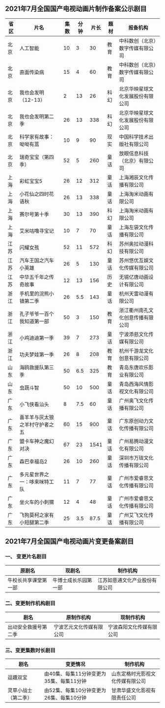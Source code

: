 ## 2021年7月全国国产电视动画片制作备案公示剧目
 省区 | 片名 | 集数 | 分钟 | 片长 | 题材 | 报备机构 
---|---|---|---|---|---|---
 北京 | 人工智能 | 10 | 3 | 30 | 教育 | 中科数创（北京）数字传媒有限公司 
 北京 | 直面传染病 | 15 | 4 | 60 | 教育 | 中科数创（北京）数字传媒有限公司 
 北京 | 我也会发明（12-13） | 2 | 13 | 26 | 科幻 | 北京华映星球文化发展股份有限公司 
 北京 | 我也会发明第二季 | 26 | 13 | 338 | 科幻 | 北京华映星球文化发展股份有限公司 
 北京 | 科学家有故事：呦呦有蒿 | 10 | 9 | 90 | 现实 | 中国科学技术出版社有限公司 
 北京 | 瑞奇宝宝（第四季） | 52 | 5 | 260 | 童话 | 放眼信息科技（北京）有限公司 
 上海 | 彩虹宝宝5 | 26 | 12 | 312 | 童话 | 上海湘辰文化传播有限公司 
 上海 | 小花仙之四时花语秋 | 26 | 13 | 338 | 童话 | 上海淘米动画有限公司 
 上海 | 赛尔号第十季 | 30 | 13 | 390 | 科幻 | 上海淘米动画有限公司 
 上海 | 艾米咕噜寻宝记 | 10 | 7 | 70 | 童话 | 上海左袋文化传播有限公司 
 江苏 | 闪耀女孩 | 52 | 11 | 572 | 科幻 | 苏州奥拉动漫科技有限公司 
 江苏 | 汽车王国之汽车小英雄 | 26 | 5 | 130 | 童话 | 苏州悠优互娱文化传媒有限公司 
 江苏 | 中华五千年之传奇故事 | 12 | 13 | 156 | 历史 | 无锡亿唐动画设计有限公司 
 浙江 | 手机里的浣熊小镇第二季 | 26 | 5.5 | 143 | 童话 | 杭州天雷动漫有限公司 
 浙江 | 孔子爷爷一百个我知道第一部 | 50 | 3 | 150 | 教育 | 浙江衢州南孔文化创意传播有限公司 
 浙江 | 小鸡迪迪第一季 | 39 | 7 | 273 | 童话 | 宁波添慈文化传媒有限公司 
 浙江 | 功夫梦娃第一季 | 26 | 8 | 208 | 教育 | 杭州千游龙文化创意有限公司 
 山东 | 海鸥救援队第三季 | 50 | 6.5 | 325 | 教育 | 青岛东唐欢乐影业有限公司 
 山东 | 虫蔬斗智 | 50 | 10 | 500 | 童话 | 青岛西海风情影视文化有限公司 
 广东 | 小飞侠看汕头 | 8 | 7.5 | 60 | 童话 | 广州奥飞文化传播有限公司 
 广东 | 喜羊羊与灰太狼之羊村守护者之五 | 60 | 15 | 900 | 童话 | 广东原创动力文化传播有限公司 
 广东 | 盟卡车神之魔幻对决 | 67 | 23 | 1541 | 童话 | 广州易腾动漫文化有限公司 
 广东 | 森巴幸福岛2 | 26 | 10 | 260 | 童话 | 深圳市万珑文化传播有限公司 
 广东 | 多元星世界之一：哆来咪特工队 | 11 | 7 | 77 | 童话 | 广州市爱睿思文化传播有限公司 
 广东 | 坐火车的小刺猬 | 12 | 4 | 48 | 童话 | 广州市爱睿思文化传播有限公司 
 广东 | 飞狗莫柯之家有小短腿第二季 | 25 | 3.5 | 87.5 | 童话 | 广州艾飞文化传播有限公司 

## 2021年7月全国国产电视动画片变更备案剧目
### 一、 变更片名剧目
 原剧名 | 现剧名 | 制作机构 
---|---|---
 牛校长共享课堂第一部 | 牛博士成长乐园第一部 | 江苏如意通文化产业股份有限公司 

### 二、变更制作机构剧目
 剧名 | 原制作机构 | 现制作机构 
---|---|---
 出动安全救援号第二季 | 宁波艺元文化传媒有限公司 | 宁波森阳文化传媒有限公司 

### 三、变更集数时长剧目
 剧名 | 变更情况 | 制作机构 
---|---|---
 逗趣双宝 | 由40集、每集11分钟变更为35集、每集11分钟 | 山东定格时光影视文化传媒有限公司 
 灵草小战士（第二季） | 由52集、每集10分钟变更为26集、每集10分钟 | 甘肃华盛文化影视有限责任公司 
